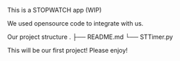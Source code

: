 This is a STOPWATCH app (WIP)

We used opensource code to integrate with us.

Our project structure
  .
  ├── README.md
  └── STTimer.py

This will be our first project! Please enjoy!
